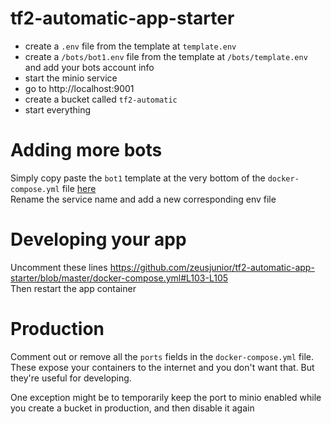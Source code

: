 # tf2-automatic-app-starter
- create a `.env` file from the template at `template.env`
- create a `/bots/bot1.env` file from the template at `/bots/template.env` and add your bots account info
- start the minio service
- go to http://localhost:9001
- create a bucket called `tf2-automatic`
- start everything

# Adding more bots
Simply copy paste the `bot1` template at the very bottom of the `docker-compose.yml` file [here](https://github.com/zeusjunior/tf2-automatic-app-starter/blob/master/docker-compose.yml#L108)  
Rename the service name and add a new corresponding env file

# Developing your app
Uncomment these lines
https://github.com/zeusjunior/tf2-automatic-app-starter/blob/master/docker-compose.yml#L103-L105  
Then restart the app container

# Production
Comment out or remove all the `ports` fields in the `docker-compose.yml` file.  
These expose your containers to the internet and you don't want that. But they're useful for developing.  
  
One exception might be to temporarily keep the port to minio enabled while you create a bucket in production, and then disable it again